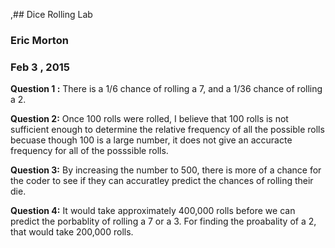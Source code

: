 ,## Dice Rolling Lab 
### Eric Morton 
### Feb 3 , 2015 


**Question 1 :** There is a 1/6 chance of rolling a 7, and a 1/36 chance of rolling a 2. 

**Question 2:** Once 100 rolls were rolled, I believe that 100 rolls is not sufficient enough to determine the relative frequency of all the possible rolls becuase though 100 is a large number, it does not give an accuracte frequency for all of the posssible rolls. 

**Question 3:** By increasing the number to 500, there is more of a chance for the coder to see if they can accuratley predict the chances of rolling their die. 

**Question 4:** It would take approximately 400,000 rolls before we can predict the porbablity of rolling a 7 or a 3. For finding the proabality of a 2, that would take 200,000 rolls. 